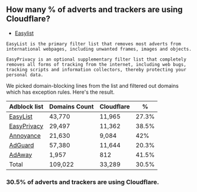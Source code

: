 ## How many % of adverts and trackers are using Cloudflare?


- [Easylist](https://web.archive.org/web/20210516110248/https://easylist.to/)
```
EasyList is the primary filter list that removes most adverts from international webpages, including unwanted frames, images and objects.

EasyPrivacy is an optional supplementary filter list that completely removes all forms of tracking from the internet, including web bugs, tracking scripts and information collectors, thereby protecting your personal data.
```


We picked domain-blocking lines from the list and filtered out domains which has exception rules.
Here's the result.


| Adblock list | Domains Count | Cloudflare | % |
| --- | --- | --- | --- |
| [EasyList](https://easylist.to/easylist/easylist.txt) | 43,770 | 11,965 | 27.3% |
| [EasyPrivacy](https://easylist.to/easylist/easyprivacy.txt) | 29,497 | 11,362 | 38.5% |
| [Annoyance](https://secure.fanboy.co.nz/fanboy-annoyance.txt) | 21,630 | 9,084 | 42% |
| [AdGuard](https://adguardteam.github.io/AdGuardSDNSFilter/Filters/filter.txt) | 57,380 | 11,644 | 20.3% |
| [AdAway](https://raw.githubusercontent.com/AdAway/adaway.github.io/master/hosts.txt) | 1,957 | 812 | 41.5% |
| Total | 109,022 | 33,289 | 30.5% |


### 30.5% of adverts and trackers are using Cloudflare.